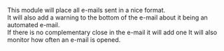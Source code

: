 This module will place all e-mails sent in a nice format.<br>
It will also add a warning to the bottom of the e-mail about it being an automated e-mail.<br>
If there is no complementary close in the e-mail it will add one
It will also monitor how often an e-mail is opened.<br>